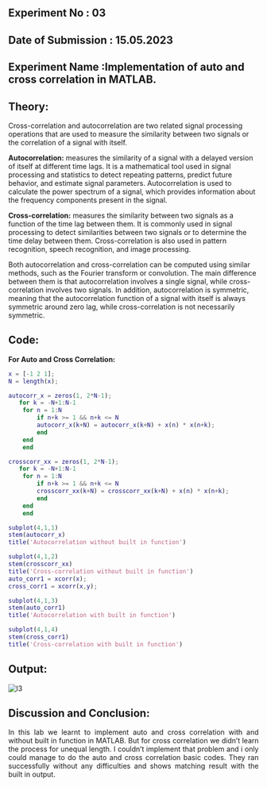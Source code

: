 ## Experiment No : 03

## Date of Submission : 15.05.2023

## Experiment Name :Implementation of auto and cross correlation in MATLAB.

## Theory:
<p>Cross-correlation and autocorrelation are two related signal processing operations that are used to measure the similarity between two signals or the correlation of a signal with itself.

<strong>Autocorrelation:</strong> measures the similarity of a signal with a delayed version of itself at different time lags. It is a mathematical tool used in signal processing and statistics to detect repeating patterns, predict future behavior, and estimate signal parameters. Autocorrelation is used to calculate the power spectrum of a signal, which provides information about the frequency components present in the signal.

<strong>Cross-correlation:</strong> measures the similarity between two signals as a function of the time lag between them. It is commonly used in signal processing to detect similarities between two signals or to determine the time delay between them. Cross-correlation is also used in pattern recognition, speech recognition, and image processing.

Both autocorrelation and cross-correlation can be computed using similar methods, such as the Fourier transform or convolution. The main difference between them is that autocorrelation involves a single signal, while cross-correlation involves two signals. In addition, autocorrelation is symmetric, meaning that the autocorrelation function of a signal with itself is always symmetric around zero lag, while cross-correlation is not necessarily symmetric.</p>


## Code:
<strong> For Auto and Cross Correlation: </strong>
```matlab
x = [-1 2 1];
N = length(x);

autocorr_x = zeros(1, 2*N-1);
   for k = -N+1:N-1
   	for n = 1:N
      	if n+k >= 1 && n+k <= N
 		autocorr_x(k+N) = autocorr_x(k+N) + x(n) * x(n+k);
 		end
 	end
    end

crosscorr_xx = zeros(1, 2*N-1);
   for k = -N+1:N-1
   	for n = 1:N
 		if n+k >= 1 && n+k <= N
 		crosscorr_xx(k+N) = crosscorr_xx(k+N) + x(n) * x(n+k);
 		end
 	end
    end

subplot(4,1,1)
stem(autocorr_x)
title('Autocorrelation without built in function')

subplot(4,1,2)
stem(crosscorr_xx)
title('Cross-correlation without built in function')
auto_corr1 = xcorr(x);
cross_corr1 = xcorr(x,y);

subplot(4,1,3)
stem(auto_corr1)
title('Autocorrelation with built in function')

subplot(4,1,4)
stem(cross_corr1)
title('Cross-correlation with built in function')

```
## Output:

![l3](https://github.com/Masum-1810009/DSP-Lab-Reports/assets/90197507/cf29ea33-cc1b-46dd-bb19-da0cc4f50ec2)


## Discussion and Conclusion:

<p style="text-align: justify">
In this lab we learnt to implement auto and cross correlation with and without built in function in MATLAB. But for cross correlation we didn’t learn the process for unequal length. I couldn’t implement that problem and i only could manage to do the auto and cross correlation basic codes. They ran successfully without any difficulties and shows matching result with the built in output.
</p>

